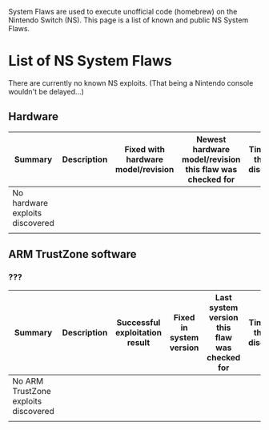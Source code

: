 System Flaws are used to execute unofficial code (homebrew) on the
Nintendo Switch (NS). This page is a list of known and public NS System
Flaws.

# List of NS System Flaws

There are currently no known NS exploits. (That being a Nintendo console
wouldn't be
delayed...)

## Hardware

| Summary                         | Description | Fixed with hardware model/revision | Newest hardware model/revision this flaw was checked for | Timeframe this was discovered | Discovered by |
| ------------------------------- | ----------- | ---------------------------------- | -------------------------------------------------------- | ----------------------------- | ------------- |
| No hardware exploits discovered |             |                                    |                                                          |                               |               |
|                                 |             |                                    |                                                          |                               |               |

## ARM TrustZone software

### ???

| Summary                              | Description | Successful exploitation result | Fixed in system version | Last system version this flaw was checked for | Timeframe this was discovered | Public disclosure timeframe | Discovered by |
| ------------------------------------ | ----------- | ------------------------------ | ----------------------- | --------------------------------------------- | ----------------------------- | --------------------------- | ------------- |
| No ARM TrustZone exploits discovered |             |                                |                         |                                               |                               |                             |               |
|                                      |             |                                |                         |                                               |                               |                             |               |

